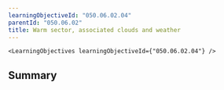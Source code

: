 ```yaml
---
learningObjectiveId: "050.06.02.04"
parentId: "050.06.02"
title: Warm sector, associated clouds and weather
---
```


```tsx eval
<LearningObjectives learningObjectiveId={"050.06.02.04"} />
```

## Summary
